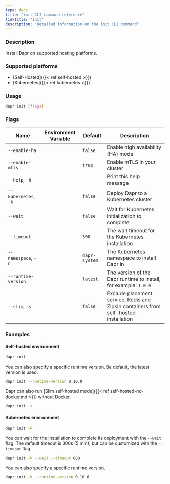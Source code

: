 ```yaml
---
type: docs
title: "init CLI command reference"
linkTitle: "init"
description: "Detailed information on the init CLI command"
---
```


### Description

Install Dapr on supported hosting platforms.

### Supported platforms

- [Self-Hosted]({{< ref self-hosted >}})
- [Kubernetes]({{< ref kubernetes >}})

### Usage

```bash
dapr init [flags]
```

### Flags

| Name                 | Environment Variable | Default       | Description                                                                          |
| -------------------- | -------------------- | ------------- | ------------------------------------------------------------------------------------ |
| `--enable-ha`        |                      | `false`       | Enable high availability (HA) mode                                                   |
| `--enable-mtls`      |                      | `true`        | Enable mTLS in your cluster                                                          |
| `--help`, `-h`       |                      |               | Print this help message                                                              |
| `--kubernetes`, `-k` |                      | `false`       | Deploy Dapr to a Kubernetes cluster                                                  |
| `--wait`             |                      | `false`       | Wait for Kubernetes initialization to complete                                       |
| `--timeout`          |                      | `300`         | The wait timeout for the Kubernetes installation                                     |
| `--namespace`, `-n`  |                      | `dapr-system` | The Kubernetes namespace to install Dapr in                                          |
| `--runtime-version`  |                      | `latest`      | The version of the Dapr runtime to install, for example: `1.0.0`                     |
| `--slim`, `-s`       |                      | `false`       | Exclude placement service, Redis and Zipkin containers from self-hosted installation |

### Examples

#### Self-hosted environment

```bash
dapr init
```

You can also specify a specific runtime version. Be default, the latest version is used.

```bash
dapr init --runtime-version 0.10.0
```

Dapr can also run [Slim self-hosted mode]({{< ref self-hosted-no-docker.md >}}) without Docker.

```bash
dapr init -s
```

#### Kubernetes environment

```bash
dapr init -k
```

You can wait for the installation to complete its deployment with the `--wait` flag.
The default timeout is 300s (5 min), but can be customized with the `--timeout` flag.

```bash
dapr init -k --wait --timeout 600
```

You can also specify a specific runtime version.

```bash
dapr init -k --runtime-version 0.10.0
```
